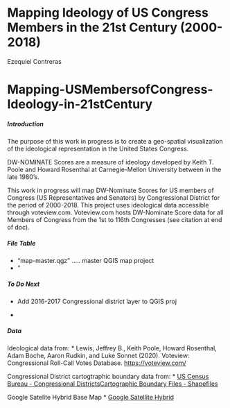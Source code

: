 Mapping Ideology of US Congress Members in the 21st Century (2000-2018)
================
Ezequiel Contreras

# Mapping-USMembersofCongress-Ideology-in-21stCentury

##### Introduction

The purpose of this work in progress is to create a geo-spatial
visualization of the ideological representation in the United States
Congress.

DW-NOMINATE Scores are a measure of ideology developed by Keith T. Poole
and Howard Rosenthal at Carnegie-Mellon University between in the late
1980’s.

This work in progress will map DW-Nominate Scores for US members of
Congress (US Representatives and Senators) by Congressional District for
the period of 2000-2018. This project uses ideological data accessible
through voteview.com. Voteview.com hosts DW-Nominate Score data for all
Members of Congress from the 1st to 116th Congresses (see citation at
end of doc).

##### File Table

  - “map-master.qgz” ….. master QGIS map project
  - "

##### To Do Next

  - Add 2016-2017 Congressional district layer to QGIS proj

  - 
##### Data

Ideological data from: \* Lewis, Jeffrey B., Keith Poole, Howard
Rosenthal, Adam Boche, Aaron Rudkin, and Luke Sonnet (2020). Voteview:
Congressional Roll-Call Votes Database. <https://voteview.com/>

Congressional District cartogtraphic boundary data from: \* [US Census
Bureau - Congressional DistrictsCartographic Boundary Files -
Shapefiles](https://www.census.gov/geographies/mapping-files/time-series/geo/carto-boundary-file.html)

Google Satelite Hybrid Base Map \* [Google Satellite
Hybrid](https://mt1.google.com/vt/lyrs=y&x=%7Bx%7D&y=%7By%7D&z=%7Bz%7D)
